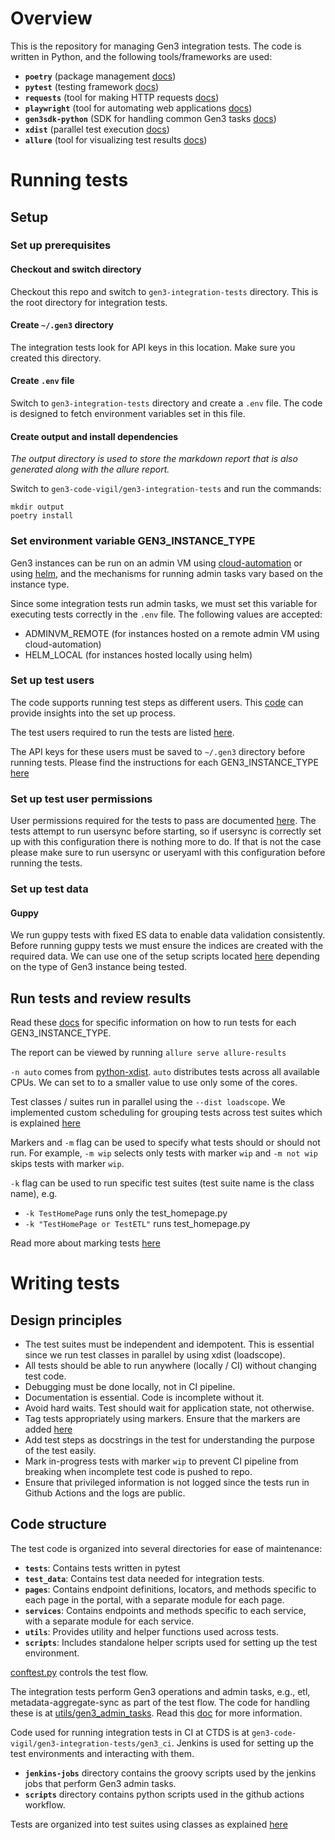 # Overview
This is the repository for managing Gen3 integration tests. The code is written in Python, and the following tools/frameworks are used:

- **`poetry`** (package management [docs](https://python-poetry.org/docs/))
- **`pytest`** (testing framework [docs](https://docs.pytest.org/en/stable/))
- **`requests`** (tool for making HTTP requests [docs](https://docs.python-requests.org/en/master/))
- **`playwright`** (tool for automating web applications [docs](https://playwright.dev/python/docs/intro))
- **`gen3sdk-python`** (SDK for handling common Gen3 tasks [docs](https://github.com/uc-cdis/gen3sdk-python))
- **`xdist`** (parallel test execution [docs](https://pytest-xdist.readthedocs.io/en/stable/))
- **`allure`** (tool for visualizing test results [docs](https://allurereport.org/docs/pytest/))

# Running tests

## Setup

### Set up prerequisites

#### Checkout and switch directory
Checkout this repo and switch to `gen3-integration-tests` directory. This is the root directory for integration tests.

#### Create `~/.gen3` directory
The integration tests look for API keys in this location. Make sure you created this directory.

#### Create `.env` file
Switch to `gen3-integration-tests` directory and create a `.env` file. The code is designed to fetch environment variables set in this file.

#### Create output and install dependencies
*The output directory is used to store the markdown report that is also generated along with the allure report.*

Switch to `gen3-code-vigil/gen3-integration-tests` and run the commands:
```
mkdir output
poetry install
```

### Set environment variable GEN3_INSTANCE_TYPE
Gen3 instances can be run on an admin VM using [cloud-automation](https://github.com/uc-cdis/cloud-automation) or using [helm](https://github.com/uc-cdis/gen3-helm), and the mechanisms for running admin tasks vary based on the instance type.

Since some integration tests run admin tasks, we must set this variable for executing tests correctly in the `.env` file. The following values are accepted:
- ADMINVM_REMOTE (for instances hosted on a remote admin VM using cloud-automation)
- HELM_LOCAL (for instances hosted locally using helm)

### Set up test users
The code supports running test steps as different users. This [code](conftest.py#L103-L116) can provide insights into the set up process.

The test users required to run the tests are listed [here](test_data/test_setup/users.csv).

The API keys for these users must be saved to `~/.gen3` directory before running tests. Please find the instructions for each GEN3_INSTANCE_TYPE [here](docs/howto/generate_api_keys_for_test_users/)

### Set up test user permissions
User permissions required for the tests to pass are documented [here](test_data/test_setup/user.yaml). The tests attempt to run usersync before starting, so if usersync is correctly set up with this configuration there is nothing more to do. If that is not the case please make sure to run usersync or useryaml with this configuration before running the tests.

### Set up test data
#### Guppy
We run guppy tests with fixed ES data to enable data validation consistently. Before running guppy tests we must ensure the indices are created with the required data. We can use one of the setup scripts located [here](test_data/test_setup/guppy_es) depending on the type of Gen3 instance being tested.

## Run tests and review results
Read these [docs](docs/howto/run_tests/) for specific information on how to run tests for each GEN3_INSTANCE_TYPE.

The report can be viewed by running `allure serve allure-results`

`-n auto` comes from [python-xdist](https://pypi.org/project/pytest-xdist/). `auto` distributes tests across all available CPUs. We can set to to a smaller value to use only some of the cores.

Test classes / suites run in parallel using the `--dist loadscope`. We implemented custom scheduling for grouping tests across test suites which is explained [here](docs/reference/custom_scheduling.md)

Markers and `-m` flag can be used to specify what tests should or should not run. For example, `-m wip` selects only tests with marker `wip` and `-m not wip` skips tests with marker `wip`.

`-k` flag can be used to run specific test suites (test suite name is the class name), e.g.
- `-k TestHomePage` runs only the test_homepage.py
- `-k "TestHomePage or TestETL"` runs test_homepage.py

Read more about marking tests [here](https://docs.pytest.org/en/7.1.x/example/markers.html)

# Writing tests

## Design principles
- The test suites must be independent and idempotent. This is essential since we run test classes in parallel by using xdist (loadscope).
- All tests should be able to run anywhere (locally / CI) without changing test code.
- Debugging must be done locally, not in CI pipeline.
- Documentation is essential. Code is incomplete without it.
- Avoid hard waits. Test should wait for application state, not otherwise.
- Tag tests appropriately using markers. Ensure that the markers are added [here](./pyproject.toml#44)
- Add test steps as docstrings in the test for understanding the purpose of the test easily.
- Mark in-progress tests with marker `wip` to prevent CI pipeline from breaking when incomplete test code is pushed to repo.
- Ensure that privileged information is not logged since the tests run in Github Actions and the logs are public.

## Code structure
The test code is organized into several directories for ease of maintenance:

- **`tests`**: Contains tests written in pytest
- **`test_data`**: Contains test data needed for integration tests.
- **`pages`**: Contains endpoint definitions, locators, and methods specific to each page in the portal, with a separate module for each page.
- **`services`**: Contains endpoints and methods specific to each service, with a separate module for each service.
- **`utils`**: Provides utility and helper functions used across tests.
- **`scripts`**: Includes standalone helper scripts used for setting up the test environment.

[conftest.py](./conftest.py) controls the test flow.

The integration tests perform Gen3 operations and admin tasks, e.g., etl, metadata-aggregate-sync as part of the test flow. The code for handling these is at [utils/gen3_admin_tasks](utils/gen3_admin_tasks.py). Read this [doc](docs/howto/run_admin_tasks/) for more information.

Code used for running integration tests in CI at CTDS is at `gen3-code-vigil/gen3-integration-tests/gen3_ci`. Jenkins is used for setting up the test environments and interacting with them.
- **`jenkins-jobs`** directory contains the groovy scripts used by the jenkins jobs that perform Gen3 admin tasks.
- **`scripts`** directory contains python scripts used in the github actions workflow.

Tests are organized into test suites using classes as explained [here](https://docs.pytest.org/en/stable/getting-started.html#group-multiple-tests-in-a-class)
